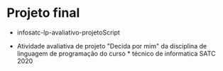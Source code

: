 #   Projeto final

* infosatc-lp-avaliativo-projetoScript
                  
* Atividade avaliativa de projeto "Decida por mim" da disciplina de linguagem de programação do curso  * técnico de informatica SATC 2020
